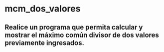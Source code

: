 # mcm_dos_valores

## Realice un programa que permita calcular y mostrar el máximo común divisor de dos valores previamente ingresados.